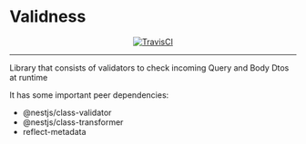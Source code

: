 # Validness
<p align="center">
<a href="https://app.travis-ci.com/github/eddienubes/express-validify" target="_blank"><img src="https://app.travis-ci.com/eddienubes/express-validify.svg?branch=master" alt="TravisCI" /></a>
</p>

---

Library that consists of validators to check incoming Query and Body Dtos at runtime

It has some important peer dependencies:
- @nestjs/class-validator
- @nestjs/class-transformer
- reflect-metadata